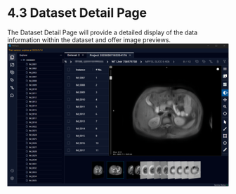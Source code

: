 # 4.3 Dataset Detail Page
The Dataset Detail Page will provide a detailed display of the data information within the dataset and offer image previews.
![Image](../images/image_24.png)